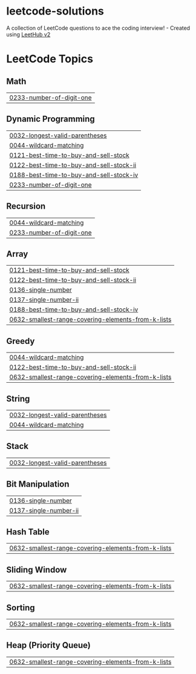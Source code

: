 # leetcode-solutions
A collection of LeetCode questions to ace the coding interview! - Created using [LeetHub v2](https://github.com/arunbhardwaj/LeetHub-2.0)

<!---LeetCode Topics Start-->
# LeetCode Topics
## Math
|  |
| ------- |
| [0233-number-of-digit-one](https://github.com/ElishevaOyerbach/leetcode-solutions/tree/master/0233-number-of-digit-one) |
## Dynamic Programming
|  |
| ------- |
| [0032-longest-valid-parentheses](https://github.com/ElishevaOyerbach/leetcode-solutions/tree/master/0032-longest-valid-parentheses) |
| [0044-wildcard-matching](https://github.com/ElishevaOyerbach/leetcode-solutions/tree/master/0044-wildcard-matching) |
| [0121-best-time-to-buy-and-sell-stock](https://github.com/ElishevaOyerbach/leetcode-solutions/tree/master/0121-best-time-to-buy-and-sell-stock) |
| [0122-best-time-to-buy-and-sell-stock-ii](https://github.com/ElishevaOyerbach/leetcode-solutions/tree/master/0122-best-time-to-buy-and-sell-stock-ii) |
| [0188-best-time-to-buy-and-sell-stock-iv](https://github.com/ElishevaOyerbach/leetcode-solutions/tree/master/0188-best-time-to-buy-and-sell-stock-iv) |
| [0233-number-of-digit-one](https://github.com/ElishevaOyerbach/leetcode-solutions/tree/master/0233-number-of-digit-one) |
## Recursion
|  |
| ------- |
| [0044-wildcard-matching](https://github.com/ElishevaOyerbach/leetcode-solutions/tree/master/0044-wildcard-matching) |
| [0233-number-of-digit-one](https://github.com/ElishevaOyerbach/leetcode-solutions/tree/master/0233-number-of-digit-one) |
## Array
|  |
| ------- |
| [0121-best-time-to-buy-and-sell-stock](https://github.com/ElishevaOyerbach/leetcode-solutions/tree/master/0121-best-time-to-buy-and-sell-stock) |
| [0122-best-time-to-buy-and-sell-stock-ii](https://github.com/ElishevaOyerbach/leetcode-solutions/tree/master/0122-best-time-to-buy-and-sell-stock-ii) |
| [0136-single-number](https://github.com/ElishevaOyerbach/leetcode-solutions/tree/master/0136-single-number) |
| [0137-single-number-ii](https://github.com/ElishevaOyerbach/leetcode-solutions/tree/master/0137-single-number-ii) |
| [0188-best-time-to-buy-and-sell-stock-iv](https://github.com/ElishevaOyerbach/leetcode-solutions/tree/master/0188-best-time-to-buy-and-sell-stock-iv) |
| [0632-smallest-range-covering-elements-from-k-lists](https://github.com/ElishevaOyerbach/leetcode-solutions/tree/master/0632-smallest-range-covering-elements-from-k-lists) |
## Greedy
|  |
| ------- |
| [0044-wildcard-matching](https://github.com/ElishevaOyerbach/leetcode-solutions/tree/master/0044-wildcard-matching) |
| [0122-best-time-to-buy-and-sell-stock-ii](https://github.com/ElishevaOyerbach/leetcode-solutions/tree/master/0122-best-time-to-buy-and-sell-stock-ii) |
| [0632-smallest-range-covering-elements-from-k-lists](https://github.com/ElishevaOyerbach/leetcode-solutions/tree/master/0632-smallest-range-covering-elements-from-k-lists) |
## String
|  |
| ------- |
| [0032-longest-valid-parentheses](https://github.com/ElishevaOyerbach/leetcode-solutions/tree/master/0032-longest-valid-parentheses) |
| [0044-wildcard-matching](https://github.com/ElishevaOyerbach/leetcode-solutions/tree/master/0044-wildcard-matching) |
## Stack
|  |
| ------- |
| [0032-longest-valid-parentheses](https://github.com/ElishevaOyerbach/leetcode-solutions/tree/master/0032-longest-valid-parentheses) |
## Bit Manipulation
|  |
| ------- |
| [0136-single-number](https://github.com/ElishevaOyerbach/leetcode-solutions/tree/master/0136-single-number) |
| [0137-single-number-ii](https://github.com/ElishevaOyerbach/leetcode-solutions/tree/master/0137-single-number-ii) |
## Hash Table
|  |
| ------- |
| [0632-smallest-range-covering-elements-from-k-lists](https://github.com/ElishevaOyerbach/leetcode-solutions/tree/master/0632-smallest-range-covering-elements-from-k-lists) |
## Sliding Window
|  |
| ------- |
| [0632-smallest-range-covering-elements-from-k-lists](https://github.com/ElishevaOyerbach/leetcode-solutions/tree/master/0632-smallest-range-covering-elements-from-k-lists) |
## Sorting
|  |
| ------- |
| [0632-smallest-range-covering-elements-from-k-lists](https://github.com/ElishevaOyerbach/leetcode-solutions/tree/master/0632-smallest-range-covering-elements-from-k-lists) |
## Heap (Priority Queue)
|  |
| ------- |
| [0632-smallest-range-covering-elements-from-k-lists](https://github.com/ElishevaOyerbach/leetcode-solutions/tree/master/0632-smallest-range-covering-elements-from-k-lists) |
<!---LeetCode Topics End-->